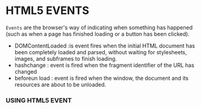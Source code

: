 # HTML5 EVENTS
`Events` are the browser's way of indicating when something has happened (such as when a page has finished loading or a button has been clicked). 
- DOMContentLoaded :is event fires when the initial HTML document has been completely loaded and parsed, without waiting for stylesheets, images, and subframes to finish loading.
- hashchange :  event is fired when the fragment identifier of the URL has changed 
- beforeun load : event is fired when the window, the document and its resources are about to be unloaded.

### USING HTML5 EVENT

